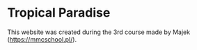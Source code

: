 # Tropical Paradise
This website was created during the 3rd course made by Majek (https://mmcschool.pl/).
